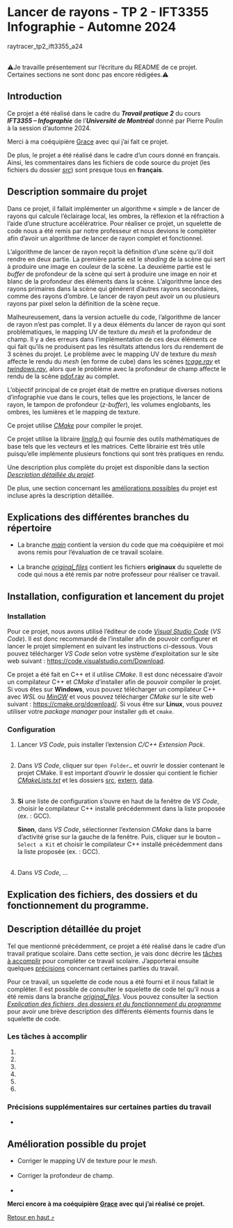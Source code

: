 # Lancer de rayons - TP 2 - IFT3355 Infographie - Automne 2024
raytracer_tp2_ift3355_a24

<br>
⚠️Je travaille présentement sur l’écriture du README de ce projet. Certaines sections 
ne sont donc pas encore rédigées.⚠️

## Introduction
Ce projet a été réalisé dans le cadre du **_Travail pratique 2_** du cours **_IFT3355 
– Infographie_** de l’**_Université de Montréal_** donné par Pierre Poulin à la session 
d’automne 2024. 

Merci à ma coéquipière [Grace](https://github.com/gracenl2) avec qui j’ai fait ce projet.

De plus, le projet a été réalisé dans le cadre d’un cours donné en français. Ainsi, les 
commentaires dans les fichiers de code source du projet (les fichiers du dossier 
[_src_](src)) sont presque tous en **français**. 

## Description sommaire du projet
Dans ce projet, il fallait implémenter un algorithme « simple » de lancer de rayons qui 
calcule l’éclairage local, les ombres, la réflexion et la réfraction à l’aide d’une 
structure accélératrice. Pour réaliser ce projet, un squelette de code nous a été remis 
par notre professeur et nous devions le compléter afin d’avoir un algorithme de lancer de 
rayon complet et fonctionnel.

L’algorithme de lancer de rayon reçoit la définition d’une scène qu’il doit rendre en 
deux partie. La première partie est le _shading_ de la scène qui sert à produire une image 
en couleur de la scène. La deuxième partie est le _buffer_ de profondeur de la scène qui 
sert à produire une image en noir et blanc de la profondeur des éléments dans la scène. 
L’algorithme lance des rayons primaires dans la scène qui génèrent d’autres rayons secondaires, 
comme des rayons d’ombre. Le lancer de rayon peut avoir un ou plusieurs rayons par pixel 
selon la définition de la scène reçue. 

Malheureusement, dans la version actuelle du code, l’algorithme de lancer de rayon n’est 
pas complet. Il y a deux éléments du lancer de rayon qui sont problématiques, le mapping UV 
de texture du _mesh_ et la profondeur de champ. Il y a des erreurs dans l’implémentation de 
ces deux éléments ce qui fait qu’ils ne produisent pas les résultats attendus lors du rendement 
de 3 scènes du projet. Le problème avec le mapping UV de texture du _mesh_ affecte le rendu 
du _mesh_ (en forme de cube) dans les scènes [_tcage.ray_](data/scene/tcage.ray) et 
[_twindows.ray_](data/scene/twindows.ray), alors que le problème avec la profondeur de champ 
affecte le rendu de la scène [pdof.ray](data/scene/pdof.ray) au complet.

L’objectif principal de ce projet était de mettre en pratique diverses notions d’infographie 
vue dans le cours, telles que les projections, le lancer de rayon, le tampon de profondeur 
(_z-buffer_), les volumes englobants, les ombres, les lumières et le mapping de texture.

Ce projet utilise [_CMake_](https://cmake.org) pour compiler le projet.

Ce projet utilise la libraire [_linalg.h_](https://github.com/sgorsten/linalg) qui fournie 
des outils mathématiques de base tels que les vecteurs et les matrices. Cette librairie est 
très utile puisqu’elle implémente plusieurs fonctions qui sont très pratiques en rendu.

Une description plus complète du projet est disponible dans la section 
[_Description détaillée du projet_](----).

De plus, une section concernant les [améliorations possibles](------) du projet est incluse 
après la description détaillée.

## Explications des différentes branches du répertoire
- La branche [_main_](-----) contient la version du code que ma coéquipière et moi avons 
  remis pour l’évaluation de ce travail scolaire.
<br><br>
- La branche [_original_files_](-----) contient les fichiers **originaux** du squelette de 
  code qui nous a été remis par notre professeur pour réaliser ce travail.

## Installation, configuration et lancement du projet
### Installation
Pour ce projet, nous avons utilisé l’éditeur de code 
[_Visual Studio Code_](https://code.visualstudio.com) (_VS Code_). Il est donc recommandé de 
l’installer afin de pouvoir configurer et lancer le projet simplement en suivant les instructions 
ci-dessous. Vous pouvez télécharger _VS Code_ selon votre système d’exploitation sur le site web 
suivant : https://code.visualstudio.com/Download. 

Ce projet a été fait en C++ et il utilise _CMake_. Il est donc nécessaire d’avoir un compilateur 
C++ et _CMake_ d’installer afin de pouvoir compiler le projet. Si vous êtes sur __Windows__, vous 
pouvez télécharger un compilateur C++ avec _WSL_ ou [_MinGW_](https://code.visualstudio.com/docs/cpp/config-mingw) 
et vous pouvez télécharger _CMake_ sur le site web suivant : https://cmake.org/download/. Si vous 
être sur __Linux__, vous pouvez utiliser votre _package manager_ pour installer `gdb` et `cmake`.

### Configuration
1. Lancer _VS Code_, puis installer l’extension _C/C++ Extension Pack_.
<br><br>
2. Dans _VS Code_, cliquer sur `Open Folder…` et ouvrir le dossier contenant le projet CMake. Il est 
   important d’ouvrir le dossier qui contient le fichier [_CMakeLists.txt_](CMakeLists.txt) et les 
   dossiers [src](src), [extern](extern), [data](data).
<br><br>
3. __Si__ une liste de configuration s’ouvre en haut de la fenêtre de _VS Code_, choisir le 
   compilateur C++ installé précédemment dans la liste proposée (ex. : GCC).

   __Sinon__, dans _VS Code_, sélectionner l’extension _CMake_ dans la barre d’activité grise sur 
   la gauche de la fenêtre. Puis, cliquer sur le bouton `✏️ Select a Kit` et choisir le 
   compilateur C++ installé précédemment dans la liste proposée (ex. : GCC).
<br><br>
4. Dans _VS Code_, ...

## Explication des fichiers, des dossiers et du fonctionnement du programme.

## Description détaillée du projet
Tel que mentionné précédemment, ce projet a été réalisé dans le cadre d’un travail pratique scolaire. 
Dans cette section, je vais donc décrire les [tâches à accomplir](----) pour compléter ce travail 
scolaire. J’apporterai ensuite quelques [précisions](----) concernant certaines parties du travail. 

Pour ce travail, un squelette de code nous a été fourni et il nous fallait le compléter. Il est 
possible de consulter le squelette de code tel qu’il nous a été remis dans la branche [_original_files_](----). 
Vous pouvez consulter la section [_Explication des fichiers, des dossiers et du fonctionnement du programme_](----) 
pour avoir une brève description des différents éléments fournis dans le squelette de code.

### Les tâches à accomplir
1. 


2. 


3. 


4. 


5. 


6. 

### Précisions supplémentaires sur certaines parties du travail

- 

## Amélioration possible du projet
- Corriger le mapping UV de texture pour le _mesh_.
<br><br>
- Corriger la profondeur de champ.
<br><br>
- 

**Merci encore à ma coéquipière [Grace](https://github.com/gracenl2) avec qui j’ai réalisé ce projet.**

[Retour en haut ⤴️](----)

<!-- 
-->
